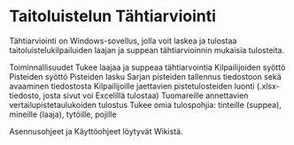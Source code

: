 # Taitoluistelun Tähtiarviointi
Tähtiarviointi on Windows-sovellus, jolla voit laskea ja tulostaa taitoluistelukilpailuiden laajan ja suppean tähtiarvioinnin mukaisia tulosteita.

Toiminnallisuudet
Tukee laajaa ja suppeaa tähtiarvointia
Kilpailijoiden syöttö
Pisteiden syöttö
Pisteiden lasku
Sarjan pisteiden tallennus tiedostoon sekä avaaminen tiedostosta
Kilpailijoille jaettavien pistetulosteiden luonti (.xlsx-tiedosto, josta sivut voi Excelillä tulostaa)
Tuomareille annettavien vertailupistetaulukoiden tulostus
Tukee omia tulospohjia: tinteille (suppea), mineille (laaja), tytöille, pojille

Asennusohjeet ja Käyttöohjeet löytyvät Wikistä.
